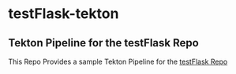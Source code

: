 # testFlask-tekton
## Tekton Pipeline for the testFlask Repo

This Repo Provides a sample Tekton Pipeline for the [testFlask Repo
](https://github.com/MoOyeg/testFlask)


